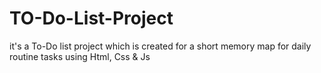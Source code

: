 # TO-Do-List-Project
it's a To-Do list project which is created for a short memory map for daily routine tasks using Html, Css & Js

